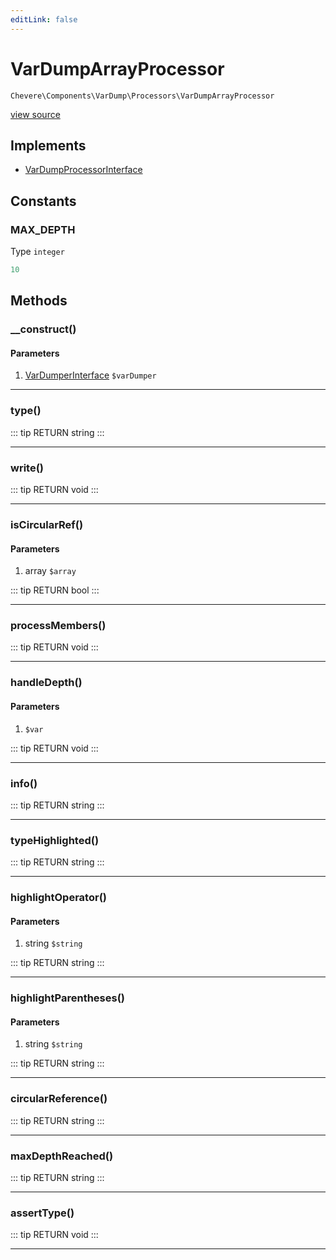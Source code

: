 ```yaml
---
editLink: false
---
```


# VarDumpArrayProcessor

`Chevere\Components\VarDump\Processors\VarDumpArrayProcessor`

[view source](https://github.com/chevere/chevere/blob/master/VarDump/Processors/VarDumpArrayProcessor.php)

## Implements

- [VarDumpProcessorInterface](../../../Interfaces/VarDump/VarDumpProcessorInterface.md)

## Constants

### MAX_DEPTH

Type `integer`

```php
10
```

## Methods

### __construct()

#### Parameters

1. [VarDumperInterface](../../../Interfaces/VarDump/VarDumperInterface.md) `$varDumper`

---

### type()

::: tip RETURN
string
:::

---

### write()

::: tip RETURN
void
:::

---

### isCircularRef()

#### Parameters

1. array `$array`

::: tip RETURN
bool
:::

---

### processMembers()

::: tip RETURN
void
:::

---

### handleDepth()

#### Parameters

1.  `$var`

::: tip RETURN
void
:::

---

### info()

::: tip RETURN
string
:::

---

### typeHighlighted()

::: tip RETURN
string
:::

---

### highlightOperator()

#### Parameters

1. string `$string`

::: tip RETURN
string
:::

---

### highlightParentheses()

#### Parameters

1. string `$string`

::: tip RETURN
string
:::

---

### circularReference()

::: tip RETURN
string
:::

---

### maxDepthReached()

::: tip RETURN
string
:::

---

### assertType()

::: tip RETURN
void
:::

---
